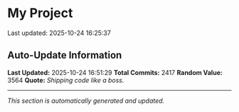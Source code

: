 # My Project


Last updated: 2025-10-24 16:25:37
























































































































































































































































































































































































































































































































































































































































































































































































































































































































































































































































































































































































































































































































































































































































































































































































































































































































































































































































































































































































































































































































































































































































































































































































































































































































































































































































































































































































































































































































## Auto-Update Information

**Last Updated:** 2025-10-24 16:51:29
**Total Commits:** 2417
**Random Value:** 3564
**Quote:** _Shipping code like a boss._

---
_This section is automatically generated and updated._